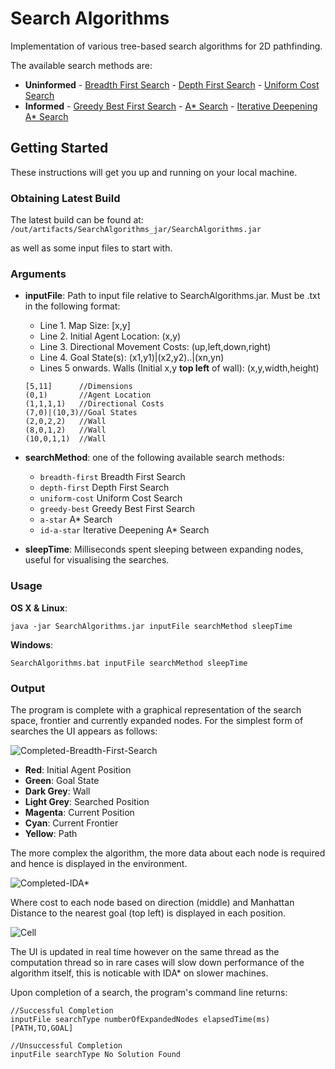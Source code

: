# Search Algorithms

Implementation of various tree-based search algorithms for 2D pathfinding.

The available search methods are:
- **Uninformed**
        - [Breadth First Search](https://en.wikipedia.org/wiki/Breadth-first_search)
        - [Depth First Search](https://en.wikipedia.org/wiki/Depth-first_search)
        - [Uniform Cost Search](https://en.wikipedia.org/wiki/Dijkstra%27s_algorithm)
- **Informed**
        - [Greedy Best First Search](https://en.wikipedia.org/wiki/Best-first_search)
        - [A* Search](https://en.wikipedia.org/wiki/A*_search_algorithm)
        - [Iterative Deepening A* Search](https://en.wikipedia.org/wiki/Iterative_deepening_A*)

## Getting Started

These instructions will get you up and running on your local machine.

### Obtaining Latest Build

The latest build can be found at:
```/out/artifacts/SearchAlgorithms_jar/SearchAlgorithms.jar```

as well as some input files to start with.

### Arguments

- **inputFile**: Path to input file relative to SearchAlgorithms.jar. Must be .txt in the following format:
    - Line 1. Map Size: [x,y]
    - Line 2. Initial Agent Location: (x,y)
    - Line 3. Directional Movement Costs: (up,left,down,right)
    - Line 4. Goal State(s): (x1,y1)|(x2,y2)..|(xn,yn)
    - Lines 5 onwards. Walls (Initial x,y **top left** of wall): (x,y,width,height)
    ```
    [5,11]      //Dimensions
    (0,1)       //Agent Location
    (1,1,1,1)   //Directional Costs
    (7,0)|(10,3)//Goal States
    (2,0,2,2)   //Wall
    (8,0,1,2)   //Wall
    (10,0,1,1)  //Wall
    ```
- **searchMethod**: one of the following available search methods:
    - ```breadth-first``` Breadth First Search
    - ```depth-first``` Depth First Search
    - ```uniform-cost``` Uniform Cost Search
    - ```greedy-best``` Greedy Best First Search
    - ```a-star``` A* Search
    - ```id-a-star``` Iterative Deepening A* Search

- **sleepTime**: Milliseconds spent sleeping between expanding nodes, useful for visualising the searches.


### Usage

**OS X & Linux**:

```
java -jar SearchAlgorithms.jar inputFile searchMethod sleepTime
```

**Windows**:

```
SearchAlgorithms.bat inputFile searchMethod sleepTime
```

### Output

The program is complete with a graphical representation of the search space, frontier and currently expanded nodes. For the simplest form of searches the UI appears as follows:

![Completed-Breadth-First-Search](img/breadthFirstCompleted.png "Completed Breadth First Search")

- **Red**: Initial Agent Position
- **Green**: Goal State
- **Dark Grey**: Wall
- **Light Grey**: Searched Position
- **Magenta**: Current Position
- **Cyan**: Current Frontier
- **Yellow**: Path

The more complex the algorithm, the more data about each node is required and hence is displayed in the environment.

![Completed-IDA*](img/idaStarCompleted.png "Completed IDA*")

Where cost to each node based on direction (middle) and Manhattan Distance to the nearest goal (top left) is displayed in each position.

![Cell](img/cell.png "Cell")

The UI is updated in real time however on the same thread as the computation thread so in rare cases will slow down performance of the algorithm itself, this is noticable with IDA* on slower machines.



Upon completion of a search, the program's command line returns:

```
//Successful Completion
inputFile searchType numberOfExpandedNodes elapsedTime(ms)
[PATH,TO,GOAL]

//Unsuccessful Completion
inputFile searchType No Solution Found
```
